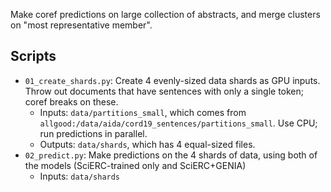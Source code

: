 Make coref predictions on large collection of abstracts, and merge clusters on "most representative member".

## Scripts

- `01_create_shards.py`: Create 4 evenly-sized data shards as GPU inputs. Throw out documents that have sentences with only a single token; coref breaks on these.
  - Inputs: `data/partitions_small`, which comes from `allgood:/data/aida/cord19_sentences/partitions_small`. Use CPU; run predictions in parallel.
  - Outputs: `data/shards`, which has 4 equal-sized files.
- `02_predict.py`: Make predictions on the 4 shards of data, using both of the models (SciERC-trained only and SciERC+GENIA)
  - Inputs: `data/shards`
